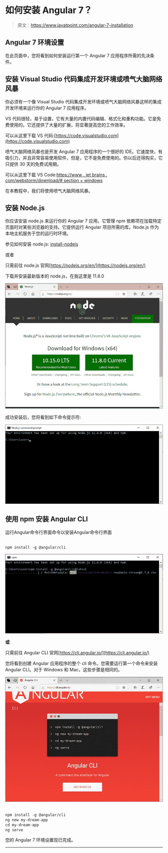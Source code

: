 # 如何安装 Angular 7？

> 原文：<https://www.javatpoint.com/angular-7-installation>

## Angular 7 环境设置

在此页面中，您将看到如何安装运行第一个 Angular 7 应用程序所需的先决条件。

## 安装 Visual Studio 代码集成开发环境或喷气大脑网络风暴

你必须有一个像 Visual Studio 代码集成开发环境或喷气大脑网络风暴这样的集成开发环境来运行你的 Angular 7 应用程序。

VS 代码很轻，易于设置，它有大量的内置代码编辑、格式化和重构功能。它是免费使用的。它还提供了大量的扩展，将显著提高您的工作效率。

可以从这里下载 VS 代码:[https://code.visualstudio.com](https://code.visualstudio.com)

喷气大脑网络风暴也是开发 Angular 7 应用程序的一个很好的 IDE。它速度快，有吸引力，并且非常容易使用软件，但是，它不是免费使用的。你以后还得购买，它只提供 30 天的免费试用期。

可以从这里下载 VS Code:[https://www . jet brains . com/webstorm/download/# section = windows](https://www.jetbrains.com/webstorm/download/#section=windows)

在本教程中，我们将使用喷气大脑网络风暴。

## 安装 Node.js

你应该安装 node.js 来运行你的 Angular 7 应用。它管理 npm 依赖项在加载特定页面时对某些浏览器的支持。它提供运行 Angular 项目所需的库。Node.js 作为本地主机服务于您的运行时环境。

参见如何安装 node.js: [install-nodejs](install-nodejs)

或者

只需前往 node.js 官网[https://nodejs.org/en/](https://nodejs.org/en/)

下载并安装最新版本的 node.js，在我这里是 11.8.0

![How to install Angular 7](img/18414fd57ca34fd7e144c49f008dc34f.png)

成功安装后，您将看到如下命令提示符:

![How to install Angular 7](img/584e98851c4a4c34f66a8c84f7810ba0.png)

## 使用 npm 安装 Angular CLI

运行Angular命令行界面命令以安装Angular命令行界面

```

npm install -g @angular/cli

```

![How to install Angular 7](img/e2ded683053bdea2746c7aa92c3b090c.png)

**或**

只需前往 Angular CLI 官网[https://cli.angular.io/](https://cli.angular.io/)

您将看到创建 Angular 应用程序的整个 cli 命令。您需要运行第一个命令来安装 Angular CLI。对于 Windows 和 Mac，这些步骤是相同的。

![How to install Angular 7](img/7635a82c834c3386a7f5a0b7ca3fad81.png)

```

npm install -g @angular/cli
ng new my-dream-app
cd my-dream-app
ng serve

```

您的 Angular 7 环境设置现已完成。

* * *